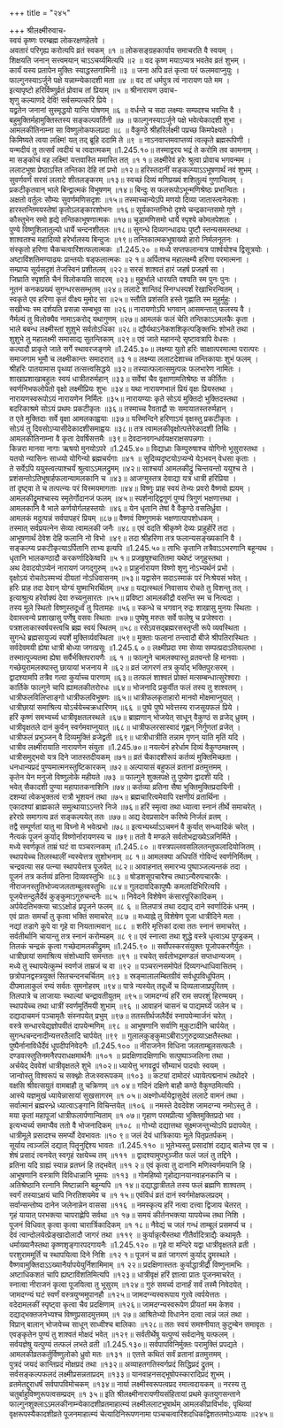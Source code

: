 +++
title = "२४५"

+++
श्रीलक्ष्मीरुवाच-  
स्वयं कृष्णः परम्ब्रह्म लोकरक्षणहेतवे ।  
अवतारं परिगृह्य करोत्यपि व्रतं स्वकम् ॥१ ॥
लोकसङ्ग्रहकार्याय समाचरति वै स्वयम् ।  
शिक्षयति जनान् सत्त्वमयान् चाऽऽचर्य्यमित्यपि ॥२ ॥
वद कृष्ण मयाऽप्यत्र भवतेव व्रतं शुभम् ।  
कार्यं यस्य प्रतापेन मुक्तिः स्याद्धस्तगामिनी ॥३ ॥
जना अपि व्रतं कृत्वा परं फलमवाप्नुयुः ।  
फाल्गुनस्याऽर्जुने पक्षे यन्नाम्न्येकादशी मता ॥४ ॥
वद तां धर्मपुत्र त्वं नारायण पते मम ।  
इत्यापृष्टो हरिर्विष्णुर्व्रतं प्रोवाच तां प्रियाम् ॥५ ॥
श्रीनारायण उवाच-  
शृणु कल्याणदे देवि! सर्वसम्पत्करि प्रिये ।  
यद्व्रतेन जनानां सुस्मृद्धयो यान्ति पोषणम् ॥६ ॥
वर्धन्ते च सदा लक्ष्म्यः सम्पदश्च भवन्ति वै ।  
बहुमुक्तिर्महामुक्तिस्तस्य सङ्कल्पवर्तिनी ॥७ ॥
फाल्गुनस्याऽर्जुने पक्षे भवेत्येकादशी शुभा ।  
आमलकीतिनाम्ना सा विष्णुलोकफलप्रदा ॥८ ॥
वैकुण्ठे श्रीहरिर्लक्ष्मी पप्रच्छ किमपेक्ष्यते ।  
किमिष्यते त्वया लक्ष्मि! यत् तद् ब्रूहि ददामि ते ॥९ ॥
नाऽनवाप्तमवाप्तव्यं त्वत्कृते ब्रह्मरूपिणी ।  
यन्मदीयं तु तत्सर्वं त्वदीयं च त्वदात्मकम् ॥1.245.१०॥
तस्माद्वरय भद्रं ते करोमि तव कामनाम् ।  
मा सङ्कोचं वह लक्ष्मि! यत्तवास्ति ममास्ति तत् ॥१ १॥
लक्ष्मीरेवं हरेः श्रुत्वा प्रोवाच भगवन्मम ।  
ललाटभूषा प्रेष्ठाऽस्ति तन्तिका देहि तां प्रभो ॥१२॥
हरिस्तदानीं सङ्कल्प्याऽऽभूषणार्थं नवं शुभम् ।  
सुवर्णवर्णं सरसं ललाटे शीतलङ्करम् ॥१३॥
स्वच्छं दिव्यं मणिप्रख्यं शशितुल्यं गुणान्वितम् ।  
प्रकटीकृतवान् भाले बिन्द्वात्मकं विभूषणम् ॥१४॥
बिन्दुः स फलरूपोऽभून्मणिश्रेष्ठः प्रभान्वितः ।  
अक्षतो वर्तुलः सौम्यः सुवर्णमणिसदृशः ॥१५॥
तस्माच्चान्येऽपि मणयो दिव्या जातास्त्वनेकशः ।  
हारस्तन्तिमयस्तेषां कृतोऽलङ्कारशोभनः ॥१६॥
सूर्यकान्तनिभो दृश्ये चन्द्रकान्तसमो गुणे ।  
कौस्तुभेन समो हृद्ये तन्तिकाभूषणात्मकः ॥१७॥
चूडामणिसमो धार्ये स्पृश्ये कोमलपेशलः ।  
पुण्ये विष्णुशिलातुल्यो धार्ये चन्दनशीतलः ॥१८॥
सुगन्धे दिव्यगन्धाढ्यः पुष्टौ स्तन्यसमस्तथा ।  
शाश्वतश्च महादिव्यो हरेर्भालस्य बिन्दुजः ॥१९॥
तन्तिकात्मकभूषाख्यो हारो निर्मलनूतनः ।  
संस्कृतो हरिणा चैकचत्वारिंशत्फलात्मकः ॥1.245.२० ॥
मध्ये सप्तफलान्यत्र पार्श्वयोश्च द्विसूत्रयोः ।  
अष्टाविंशतिमण्याढ्यः प्रान्तयोः षड्फलात्मकः ॥२ १॥
अर्पितश्च महालक्ष्म्यै हरिणा परमात्मना ।  
सम्प्राप्य सूर्यसदृशं तेजस्विनं प्रशीतलम् ॥२२॥
सरसं शाश्वतं हारं जहर्ष प्रजहर्ष सा ।  
जिघ्राति स्पृशति चैनं विलोकयति सादरम् ॥२३॥
मुहुर्भाले धारयति पश्यति स्म पुनः पुनः ।  
नूतनं कनकप्रख्यं सुगन्धरससम्भृतम् ॥२४॥
ललाटे शान्तिदं स्निग्धस्पर्शं रेखाभिरन्वितम् ।  
स्वकृते एव हरिणा कृतं वीक्ष्य मुमोद सा ॥२५॥
स्तौति प्रशंसति हस्ते गृह्णाति स्म मुहुर्मुहुः ।  
सखीभ्यः स्म दर्शयति प्रसन्ना सम्बभूव सा ॥२६॥
नारायणोऽपि भगवान् आसमन्तात् फलस्य वै ।  
नैर्मल्यं तु विलोक्यैव नामाऽकरोद् यथागुणम् ॥२७॥
आमलकं फलं चेति तन्तिकाऽऽमलकैः कृता ।  
भाले बबन्ध लक्ष्मीस्तां शुशुभे सर्वतोऽधिका ॥२८॥
द्यौर्यथाऽनेकशशिकृत्पङ्क्तिभिः शोभते तथा ।  
शुशुभे तु महालक्ष्मी समासाद्य सुतन्तिकाम् ॥२९॥
एवं जाते महानन्दे सृष्टावत्रापि वेधसः ।  
कल्पादौ प्राकृते जाते सर्गे स्थावरजङ्गमे ॥1.245.३०॥
लक्ष्म्या युतो हरिः साक्षात्परमात्मा परात्परः ।  
समाजगाम भूमौ च लक्ष्मीकान्तः समादरात् ॥३ १॥
लक्ष्म्या ललाटदेशाच्च तन्तिकायाः शुभं फलम् ।  
श्रीहरिः पातयामास पृथ्व्यां तत्सत्त्वसिद्धये ॥३२॥
तस्यात्फलात्समुत्पन्नः फलभारेण नामितः ।  
शाखाप्रशाखाबहुलः स्वयं धात्रीतरुर्महान् ॥३३॥
सर्वेषां चैव वृक्षाणामतिश्रेष्ठः स कीर्तितः ।  
स्वर्णनिभफलोपेतो वृक्षो लक्ष्मीप्रियः शुभः ॥३४॥
यथा नारायणभालं प्रियं वृक्षः प्रियस्तथा ।  
नारायणस्वरूपोऽयं नारायणेन निर्मितः ॥३५॥
नारायण्याः कृते सोऽयं मुक्तिदो भुक्तिदस्तथा ।  
बदरिकाश्रमे सोऽयं प्रथमः प्रकटीकृतः ॥३६॥
तस्माच्च रैवताद्रौ सः समायातस्तरुर्महान् ।  
त एते मुक्तिदाः सर्वे वृक्षा आमलकाह्वयाः ॥३७॥
यस्मिन्दिने हरिणाऽयं वृक्षस्तु प्रकटीकृतः ।  
सोऽयं तु दिवसोऽप्यासीदेकादशीसमाह्वयः ॥३८॥
तत्र त्वामलकीवृक्षोत्पत्तेरेकादशी तिथिः ।  
आमलकीतिनाम्ना वै कृता देवर्षिसत्तमैः ॥३९॥
देवदानवगन्धर्वयक्षराक्षसपन्नगाः ।  
किन्नरा मानवा नागाः ऋषयो मुनयोऽपरे ॥1.245.४०॥
विद्याध्राः किम्पुरुषाश्च योगिनो भूसुरास्तथा ।  
यतयो न्यासिनः साध्व्यो योगिन्यो ब्रह्मचर्यगाः ॥४१ ॥
सुदिव्यदृष्टयोऽप्यन्ये येऽभवन् वेधसा कृताः ।  
ते सर्वेऽपि ययुस्त्वत्याश्चर्यं श्रुत्वाऽऽमलद्रुमम् ॥४२॥
साश्चर्या आमलकीद्रुं चिन्तयन्तो ययुश्च ते ।  
प्रशंसन्तोऽतिभूषार्हफलान्यामलकानि च ॥४३॥
आजग्मुस्तत्र देवाद्या यत्र धात्री हरिप्रिया ।  
तां दृष्ट्वा ते च तत्पत्न्यः परं विस्मयमागताः ॥४४॥
विष्णुः प्राह स्वयं तेभ्यः प्रवरो वैष्णवो ह्ययम् ।  
आमलकीद्रुमश्चास्य स्मृतेर्गोदानजं फलम् ॥४५॥
स्पर्शनाद्द्विगुणं पुण्यं त्रिगुणं भक्षणात्तथा ।  
आमलकानि वै भाले कर्णयोर्गलहस्तयोः ॥४६॥
येन धृतानि तेषां वै वैकुण्ठे वसतिर्ध्रुवा ।  
आमलकं मदुत्पन्नं सर्वपापहरं प्रियम् ॥८७॥
वैष्णवं विष्णुगमकं भक्षणात्पापशोधकम् ।  
तस्मात् सर्वप्रयत्नेन सेव्या त्वामलकी जनैः ॥४८॥
एवं वदति श्रीकृष्णे देव्यः प्राहुर्हरिं तदा ।  
आभूषणार्थं देवेश देहि फलानि नो विभो ॥४९॥
तदा श्रीहरिणा तत्र फलान्यसङ्ख्यकानि वै ।  
सङ्कल्प्य प्रकटीकृत्याऽर्पितानि ताभ्य इत्यपि ॥1.245.५०॥
ताभिः कृतानि तत्रैवाऽऽभरणानि बहून्यथ ।  
धृतानि भालकण्ठादौ करकर्णादिकेष्वपि ॥५ १॥
प्रजहृषुश्चातितमा यथेष्टं जगृहुस्तथा ।  
अथ देवादयोऽप्येनं नारायणं जगद्गुरुम् ॥५२॥
प्राहुर्नारायण विष्णो शृणु नोऽभ्यर्थनं प्रभो ।  
वृक्षोऽयं रोचतेऽस्मभ्यं दीयतां नोऽधिवासनम् ॥५३॥
यद्वासेन सदाऽस्माकं परं निःश्रेयसं भवेत् ।  
हरिः प्राह तदा देवान् योग्यं युष्माभिरर्थितम् ॥५४॥
यद्यत्स्थलं निवासाय रोचते तु विशन्तु तत् ।  
इत्याश्रुत्य हरेर्वाक्यं देवा रुच्यनुसारतः ॥५५॥
प्रविष्टा आमलकीद्रौ वसन्ति स्म च नित्यदा ।  
तस्य मूले स्थितो विष्णुस्तदूर्ध्वं तु पितामहः ॥५६॥
स्कन्धे च भगवान् रुद्रः शाखासु मुनयः स्थिताः ।  
देवास्त्वन्ये प्रशाखासु पर्णेषु वसवः स्थिताः ॥५७॥
पुष्पेषु मरुतः सर्वे फलेषु च प्रजेश्वराः ।  
पत्रशलाकास्वर्षयस्त्वचि ब्रह्म स्वयं स्थितम् ॥५८॥
रसेऽवसद्ब्रह्मरसस्तृप्ती रूपे व्यवस्थिता ।  
सुगन्धे ब्रह्मसायुज्यं स्पर्शे मुक्तिर्व्यवस्थिता ॥५९॥
मुक्ताः फलानां तन्त्वादौ बीजे श्रीपतिरास्थितः ।  
सर्वदेवमयी ह्येषा धात्री बोध्या जगत्प्रसूः ॥1.245.६ ०॥
लक्ष्मीप्रदा रमा सेव्या सम्पत्प्रदाऽतिवल्लभा ।  
तस्मात्पूज्यतमा ह्येषा सर्वैर्भक्तिपरायणैः ॥६ १ ॥
फाल्गुने चामलक्यास्तु व्रतवन्तो हि मानवाः ।  
गच्छेयुरामलक्यास्तु छायायां भजनाय मे ॥६२॥
व्रतं जागरणं तत्र कुर्याद् भक्तिपुरःसरम् ।  
द्वादश्यामपि तत्रैव गत्वा कुर्याच्च पारणाम् ॥६३॥
तत्फलं शाश्वतं प्रोक्तं मत्सम्बन्धात्सुरेश्वराः ।  
कार्तिके फाल्गुने चापि ह्यामलकीतरोरधः ॥६४॥
भोजनादि प्रकुर्वीत फलं तस्य तु शाश्वतम् ।  
धात्रीफलविलिप्ताङ्गो धात्रीफलविभूषणः ॥६५॥
धात्रीफलकृताहारो मानवो मोक्षमाप्नुयात् ।  
धात्रीछायां समाश्रित्य योऽर्चयेच्चक्रधारिणम् ॥६६ ॥
पुष्पे पुष्पे भवेत्तस्य राजसूयफलं प्रिये ।  
हरिं कृष्णं समभ्यर्च्य धात्रीवृक्षतलस्थले ॥६७॥
ब्राह्मणान् भोजयेत् साधून् वैकुण्ठं स व्रजेद् ध्रुवम् ।  
धात्रीवृक्षतले दानं कुर्वन् स्वर्गमवाप्नुयात् ॥६८॥
धात्रीफलरसास्वादं गृह्णन् निर्गुणतां व्रजेत् ।  
धात्रीफलं प्रभुञ्जन् वै दिव्यमुक्तिं व्रजेद्व्रती ॥६९॥
धात्रीधात्रीति तन्नाम गृणन् याति मृतिं यदि ।  
धात्रीव लक्ष्मीरायाति नारायणेन संयुता ॥1.245.७०॥
नयत्येनं हरेर्धाम दिव्यं वैकुण्ठमक्षरम् ।  
धात्रीसमुद्भवो यत्र दिने जातस्तदीयकम् ॥७१॥
व्रतं चैकादशीरूपं कर्तव्यं मुक्तिमिच्छता ।  
धनधान्यप्रदं पुण्यमात्मनस्तुष्टिकारकम् ॥७२॥
अल्पायासं बहुफलं व्रतानां व्रतमुत्तमम् ।  
कृतेन येन मनुजो विष्णुलोके महीयते ॥७३ ॥
फाल्गुने शुक्लपक्षे तु पुष्येण द्वादशी यदि ।  
भवेत् सैकादशी पुण्या महापातकनाशिनि ॥७४॥
कर्तव्या व्रतिना सैषा भुक्तिमुक्तिप्रदायिनी ।  
दशम्यां त्वेकभुक्तत्वं रात्रौ भूशयनं तथा ॥७५॥
ब्रह्मचारित्वमेवापि रक्षणीयं व्रतार्थिना ।  
एकादश्यां ब्राह्मकाले समुत्थायाऽऽन्तरे निजे ॥७६॥
हरिं स्मृत्वा तथा ध्यात्वा स्नानं तीर्थे समाचरेत् ।  
हरेरग्रे समागत्य व्रतं सङ्कल्पयेत् ततः ॥७७॥
अद्य देवप्रसादेन करिष्ये निर्जलं व्रतम् ।  
तद्वै सम्पूर्णतां यातु मा विघ्नो मे भवेत्प्रभो ॥७८॥
इत्यभ्यर्थ्याऽऽचमनं वै कुर्यात् सन्ध्यादिकं चरेत् ।  
नैत्यकं पूजनं कुर्याद् विष्णोर्नारायणस्य च ॥७९॥
ततो वै मण्डले सर्वतोभद्राख्येऽन्ननिर्मिते ।  
मध्ये स्वर्णकृतं ताम्रं घटं वा पञ्चरत्नकम् ॥1.245.८० ॥
वस्त्रपल्लवसलिलतन्तुफलादियोजितम् ।  
स्थापयेच्च तिलस्थालीं न्यस्येत्तत्र सुशोभनाम् ॥८ १॥
आमलक्या अधिपतिं गोविन्दं स्वर्णनिर्मितम् ।  
चन्द्रवत्या सह पत्न्या स्थापयेत्तत्र पूजयेत् ॥८२॥
आवाहनात् समारभ्य पुष्पाञ्जल्यन्तकं तदा ।  
पूजनं तत्र कर्तव्यं व्रतिना दिव्यवस्तुभिः ॥८३ ॥
षोडशसूपचारैश्च तथाऽन्यैरुपचारकैः ।  
नीराजनस्तुतिभोज्यजलताम्बूलवस्तुभिः ॥८४॥
गुलदावदिकापुष्पैः कमलादिभिरित्यपि ।  
पूजयेत्तन्दुलैर्देवं कुङ्कुमाऽगुरुचन्दनैः ॥८५ ॥
निवेदने विशेषेण कंसारपूरिकादिकम् ।  
अर्पयेदतिभक्त्या चाऽऽक्षोडं प्रपूजने फलम् ॥८ ६ ॥
तिलपात्रं तथा दद्याद् दाने स्वर्णादिकं धनम् ।  
एवं प्रातः समर्चां तु कृत्वा भक्तिं समाचरेत् ॥८७ ॥
मध्याह्ने तु विशेषेण पूजा धात्रीदिने मता ।  
नद्यां तडागे कूपे वा गृहे वा नियतात्मवान् ॥८८ ॥
शरीरे मृत्तिकां दत्वा ततः स्नानं समाचरेत् ।  
सर्वतीर्थानि चायान्तु तत्र स्नानं करोम्यहम् ॥८ ९॥
एवं स्नात्वा तथा शुद्धे वस्त्रे धृत्वाऽथ पुण्ड्रकम् ।  
तिलकं चन्द्रकं कृत्वा गच्छेदामलकीद्रुमम् ॥1.245.९० ॥
सर्वोपस्करसंयुक्तः पूजोपकरणैर्युतः ।  
धात्रीछायां समाश्रित्य संशोध्यापि समन्ततः ॥९१ ॥
रचयेत् सर्वतोभद्रमण्डलं सप्तधान्यजम् ।  
मध्ये तु स्थापयेत्कुम्भं स्वर्णजं ताम्रजं च वा ॥९२ ॥
पञ्चरत्नसमोपेतं दिव्यगन्धाधिवासितम् ।  
छत्रोपानद्वस्त्रयुक्तं सितचन्दनचर्चितम् ॥९३ ॥
स्रङ्मालालम्बितग्रीवं सर्वधूपविधूपितम् ।  
दीपमालाकुलं रम्यं सर्वतः सुमनोहरम् ॥९४॥
पात्रे न्यस्येत् तदूर्ध्वे च दिव्यलाजाप्रपूरितम् ।  
तिलपात्रे च लाजायाः स्थाल्यां चन्द्रावतीयुतम् ॥९५॥
जामदग्न्यं हरिं राम सपरशुं हिरण्मयम् ।  
स्थापयेच्च तथा धात्रीं स्वर्णमूर्तिमयी शुभाम् ॥९६ ॥
आवाहनं चासनं च पाद्यमर्घ्यं जलेन च ।  
दद्यादाचमनं पञ्चामृतैः संस्नपयेत् प्रभुम् ॥९७॥
ततस्तीर्थजलैर्देवं स्नापयेन्मार्जनं चरेत् ।  
वस्त्रे सन्धारयेद्यज्ञोपवीतं दापयेन्मणिम् ॥९८ ॥
आभूषणानि सर्वाणि मुकुटादीनि चार्पयेत् ।  
सुगन्धचन्दनादीन्यत्तरतैलादि चार्पयेत् ॥९९ ॥
गुलालकुङ्कुमाऽबीराऽगुरुद्रव्याऽक्षतैस्तथा ।  
पुष्पैर्नानाविधैर्देवं धूपदीपनिवेदनैः ॥1.245.१०० ॥
नीराजनेन विधिना जलताम्बूलसत्फलैः ।  
दण्डवत्स्तुतिनमनैरपराधक्षमार्थनैः ॥१०१ ॥
प्रदक्षिणादक्षिणाभिः सत्पुष्पाञ्जलिना तथा ।  
अर्चयेद् देववेशं धात्रीवृक्षतले शुभे ॥१०२॥
ध्यायेत्तु भगवद्रूपं सौम्याभं पादयोः स्वयम् ।  
जान्वोस्तु विश्वरूपं च सक्थ्नोः तेजःस्वरूपकम् ॥१०३ ॥
कट्यां दामोदरं ध्यायेत्पद्मनाभं तथोदरे ।  
वक्षसि श्रीवत्सयुतं वामबाहौ तु चक्रिणम् ॥१ ०४॥
गदिनं दक्षिणे बाहौ कण्ठे वैकुण्ठमित्यपि ।  
आस्ये यज्ञमुखं ध्यायेन्नासायां सुखसागरम् ॥१ ०५॥
अक्ष्णोर्ध्यायेद्वासुदेवं ललाटे वामनं तथा ।  
सर्वात्मानं ब्रह्मरन्ध्रे ध्यात्वाऽङ्गानि विचिन्तयेत् ॥१०६ ॥
नमस्ते देवदेवेश जामदग्न्य नमोऽस्तु ते ।  
मया कृतां महापूजां धात्रीफलार्पणान्विताम् ॥१ ०७॥
गृहाण परमप्रीत्या भुक्तिमुक्तिप्रदो भव ।  
इत्यभ्यर्च्य समाप्यैव ततो वै भोजनादिकम् ॥१०८ ॥
गोभ्यो दद्यात्तथा सूक्ष्मजन्तुभ्योऽपि प्रदापयेत् ।  
धात्रीमूले प्रसादश्च समर्प्यो देवभावतः ॥१० ९॥
जलं देयं धात्रिकायाः मूले पितृप्रतर्पकम् ।  
सूर्याय त्वञ्जलिं दद्यात् पितॄनुद्दिश्य भावतः ॥1.245.११० ॥
भूतेभ्यस्तु प्रसादांशं दद्याद् बालेभ्य एव च ।  
शेषं प्रसादं त्वनयेत् स्वगृहं रक्षयेच्च तम् ॥१११ ॥
द्वादश्यामुपभुञ्जीत फलं जलं तु तद्दिने ।  
व्रतिना यदि ग्राह्यं स्यान्न व्रतघ्नं हि तद्भवेत् ॥११ २॥
एवं कृत्वा तु दानानि मणिस्वर्णमयानि हि ।  
आभूषणानि वस्त्राणि विविधान्नानि भूमयः ॥११३ ॥
गोमहिष्यो गृहोद्यानयानवाहनकानि च ।  
अतिश्रेष्ठानि रत्नानि मिष्टान्नानि बहून्यपि ॥१ १४॥
दद्याद्धात्रीतले तस्य फलं ब्रह्मणि शाश्वतम् ।  
स्वर्गं तस्याऽक्षयं चापि निरतिशयमेव च ॥१ १५॥
एवंविधं व्रतं दानं स्वर्गमोक्षफलप्रदम् ।  
सर्वान्सन्तोष्य दानेन जलेनान्नेन वाससा ॥११६ ॥
नमस्कृत्य हरिं नत्वा दत्त्वा द्विजाय चेतरत् ।  
गृहं यायात् परभक्त्या चापराह्णेपि सर्वथा ॥१ १७॥
समयं कीर्तनभक्त्या यापयेच्च तथा निशि ।  
पूजनं विधिवत् कृत्वा कृत्वा चारार्त्रिकादिकम् ॥१ १८॥
नैवेद्यं च जलं गन्धं ताम्बूलं प्रसमर्प्य च ।  
देवं त्वान्दोलयेत्प्रेङ्खादोलादौ जागरं तथा ॥११९ ॥
कुर्यान्नृत्यैस्तथा गीतैर्वादित्राद्यैः कथामृतैः ।  
धर्माख्यानैस्तथा कृष्णशृङ्गारपदगायनैः ॥1.245.१२० ॥
गृहे वा मन्दिरे यद्वा धात्रीवृक्षतले व्रती ।  
परशुराममूर्तिं च स्थापयित्वा दिने निशि ॥१२ १॥
पूजनं च व्रतं जागरणं कुर्याद् द्रुमस्थले ।  
वैष्णवामुक्तिदाऽऽख्यानैर्यापयेयुर्निशामिमाम् ॥१ २२॥
प्रदक्षिणास्ततः कुर्याद्धात्रीद्रौ विष्णुनामभिः ।  
अष्टाधिकशतं चापि ह्यष्टाविंशतिमित्यपि ॥१२३॥
धात्रीवृक्षं हरिं ज्ञात्वा प्रातः पूजनमाचरेत् ।  
स्नात्वा नीराजनं कृत्वा पूजयित्वा तु भूसुरम् ॥१२४॥
गुरुं समर्च्य दानार्हं सर्वं तस्मै निवेदयेत् ।  
जामदग्न्यं घटं स्वर्णं वस्त्रयुग्ममुपानहौ ॥१२५॥
जामदग्न्यस्वरूपाय गुरवे त्वर्पयेत्ततः ।  
वदेदामलकीं स्पृष्ट्वा कृत्वा चैव प्रदक्षिणाम् ॥१२६॥
जामदग्न्यस्वरूपेण प्रीयतां मम केशव ।  
दद्याद्भक्तजनेभ्यश्च विष्णुप्रसादमुत्तमम् ॥१ २७॥
आश्रितेभ्यो विधानेन दत्वा त्वन्नं जलं तथा ।  
विप्रान् बालान् भोजयेच्च साधून् साध्वीश्च बालिकाः ॥१२८॥
ततः स्वयं समश्नीयात् कुटुम्बेन समावृतः ।  
एवङ्कृतेन पुण्यं तु शाश्वतं मोक्षदं भवेत् ॥१२९॥
सर्वतीर्थेषु यत्पुण्यं सर्वदानेषु यत्फलम् ।  
सर्वयज्ञेषु यत्पुण्यं तत्फलं लभते व्रती ॥1.245.१३०॥
सर्वपापविनिर्मुक्तः परामुक्तिं प्रपद्यते ।  
आमलकीव्रतकर्तुर्विष्णुलोको ध्रुवो मतः ॥१३१ ॥
एतत्ते कथितं सर्वं व्रतानां व्रतमुत्तमम् ।  
पुत्रदं जयदं कान्तिप्रदं मोक्षप्रदं तथा ॥१३२॥
अव्याहतगतिस्वर्गप्रदं सिद्धिप्रदं द्रुतम् ।  
सर्वसङ्कल्पफलदं लक्ष्मीप्रसन्नताप्रदम् ॥१३३॥
यानवाहनसद्भूषोपस्कारादिप्रदं शुभम् ।  
व्रतमेतद्दुराधर्षं सर्वपापविमोचकम् ॥१३४॥
नार्या लक्ष्मीस्वरूपत्वप्रद रमात्वदायकम् ॥
नरस्य तु चतुर्बाहुविष्णुरूपत्वसम्प्रदम् ॥१ ३५॥
इति श्रीलक्ष्मीनारायणीयसंहितायां प्रथमे कृतयुगसन्ताने फाल्गुनशुक्लाऽऽमलकीनाम्न्येकादशीव्रतमाहात्म्यं लक्ष्मीललाटभूषार्थम् आमलकीप्राविर्भावः, पृथिव्यां वृक्षरूपस्यैकादशीव्रते पूजनमाहात्म्यं चेत्यादिनिरूपणनामा पञ्चचत्वारिंशदधिकद्विशततमोऽध्यायः ॥२४५॥
    
